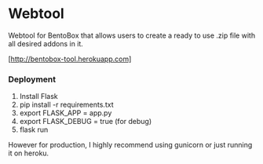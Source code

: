 # Webtool
Webtool for BentoBox that allows users to create a ready to use .zip file with all desired addons in it.

[http://bentobox-tool.herokuapp.com]

### Deployment
1. Install Flask
2. pip install -r requirements.txt
3. export FLASK_APP = app.py
4. export FLASK_DEBUG = true (for debug)
5. flask run

However for production, I highly recommend using gunicorn or just running it on heroku.
